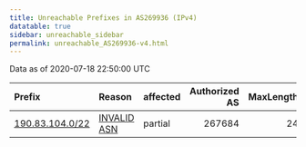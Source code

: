 ```yaml
---
title: Unreachable Prefixes in AS269936 (IPv4)
datatable: true
sidebar: unreachable_sidebar
permalink: unreachable_AS269936-v4.html
---
```


Data as of 2020-07-18 22:50:00 UTC


<div class="datatable-begin"></div>

| Prefix                                                   | Reason                                                                                                  | affected   |   Authorized AS |   MaxLength | Anchor                                         |   unreachable /24s |
|:---------------------------------------------------------|:--------------------------------------------------------------------------------------------------------|:-----------|----------------:|------------:|:-----------------------------------------------|-------------------:|
| [190.83.104.0/22](https://stat.ripe.net/190.83.104.0/22) | [INVALID ASN](https://rpki-validator.ripe.net/announcement-preview?asn=AS269936&prefix=190.83.104.0/22) | partial    |          267684 |          24 | [LACNIC](unreachable_LACNIC_RPKI_Root-v4.html) |                  4 |

<div class="datatable-end"></div>